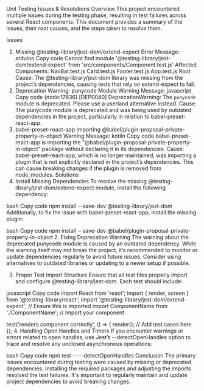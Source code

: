 Unit Testing Issues & Resolutions
Overview
This project encountered multiple issues during the testing phase, resulting in test failures across several React components. This document provides a summary of the issues, their root causes, and the steps taken to resolve them.

Issues
1. Missing @testing-library/jest-dom/extend-expect
Error Message:
arduino
Copy code
Cannot find module '@testing-library/jest-dom/extend-expect' from 'src/components/Component.test.js'
Affected Components:
NavBar.test.js
Card.test.js
Footer.test.js
App.test.js
Root Cause: The @testing-library/jest-dom library was missing from the project’s dependencies, causing tests that rely on extend-expect to fail.
2. Deprecation Warning: punycode Module
Warning Message:
javascript
Copy code
(node:17836) [DEP0040] DeprecationWarning: The `punycode` module is deprecated. Please use a userland alternative instead.
Cause: The punycode module is deprecated and was being used by outdated dependencies in the project, particularly in relation to babel-preset-react-app.
3. babel-preset-react-app Importing @babel/plugin-proposal-private-property-in-object
Warning Message:
kotlin
Copy code
babel-preset-react-app is importing the "@babel/plugin-proposal-private-property-in-object" package without declaring it in its dependencies.
Cause: babel-preset-react-app, which is no longer maintained, was importing a plugin that is not explicitly declared in the project’s dependencies. This can cause breaking changes if the plugin is removed from node_modules.
Solutions
1. Install Missing Dependencies
To resolve the missing @testing-library/jest-dom/extend-expect module, install the following dependency:

bash
Copy code
npm install --save-dev @testing-library/jest-dom
Additionally, to fix the issue with babel-preset-react-app, install the missing plugin:

bash
Copy code
npm install --save-dev @babel/plugin-proposal-private-property-in-object
2. Fixing Deprecation Warning
The warning about the deprecated punycode module is caused by an outdated dependency. While the warning itself may not break the project, it’s recommended to monitor or update dependencies regularly to avoid future issues. Consider using alternatives to outdated libraries or updating to a newer setup if possible.

3. Proper Test Import Structure
Ensure that all test files properly import and configure @testing-library/jest-dom. Each test should include:

javascript
Copy code
import React from 'react';
import { render, screen } from '@testing-library/react';
import '@testing-library/jest-dom/extend-expect';  // Ensure this is imported
import ComponentName from './ComponentName';  // Import your component

test('renders component correctly', () => {
  render(<ComponentName />);
  // Add test cases here
});
4. Handling Open Handles and Timers
If you encounter warnings or errors related to open handles, use Jest’s --detectOpenHandles option to trace and resolve any unclosed asynchronous operations:

bash
Copy code
npm test -- --detectOpenHandles
Conclusion
The primary issues encountered during testing were caused by missing or deprecated dependencies. Installing the required packages and adjusting the imports resolved the test failures. It's important to regularly maintain and update project dependencies to avoid breaking changes.